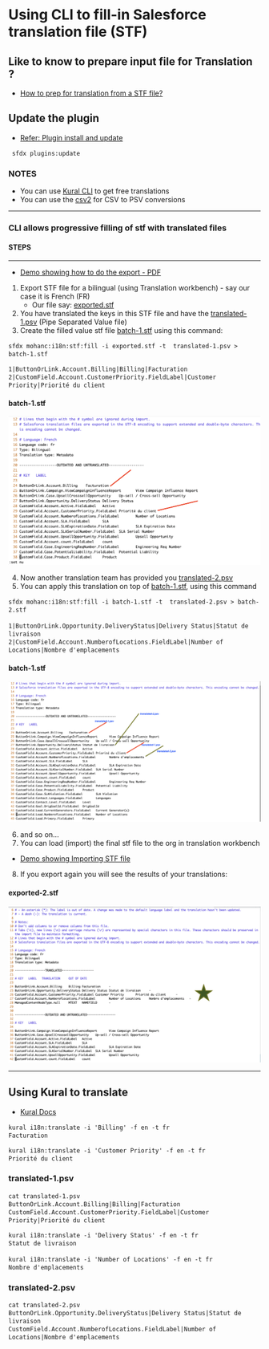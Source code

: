 # Using CLI to fill-in Salesforce translation file (STF)

## Like to know to prepare input file for Translation ?
- [How to prep for translation from a STF file?](./prep.md)

## Update the plugin
- [Refer: Plugin install and update](https://mohan-chinnappan-n.github.io/dx/plugins.html#/1)
```
 sfdx plugins:update
```
### NOTES
- You can use [Kural CLI](https://github.com/mohan-chinnappan-n/kural-docs) to get free translations
- You can use the [csv2](csv2.md) for CSV to PSV conversions
-------

### CLI allows progressive filling of stf with translated files
#### STEPS
----


- [Demo showing how to do the export - PDF](img/exportSTF.pdf)

1. Export STF file for a bilingual (using Translation workbench) - say our case it is French (FR) 
    - Our file say: [exported.stf](img/exported.stf)
2. You have translated the keys in this STF file and have the [translated-1.psv](img/translated-1.psv) (Pipe Separated Value file)
3. Create the filled value stf file [batch-1.stf](img/batch-1.stf) using this command:
```
sfdx mohanc:i18n:stf:fill -i exported.stf -t  translated-1.psv > batch-1.stf
```
```
1|ButtonOrLink.Account.Billing|Billing|Facturation
2|CustomField.Account.CustomerPriority.FieldLabel|Customer Priority|Priorité du client
```
####  batch-1.stf 

![batch-1](img/batch-1.png)

4. Now another translation team has provided you [translated-2.psv](img/translated-2.psv)
5. You can apply this translation on top of  [batch-1.stf](img/batch-1.stf), using this command

```
sfdx mohanc:i18n:stf:fill -i batch-1.stf -t  translated-2.psv > batch-2.stf

1|ButtonOrLink.Opportunity.DeliveryStatus|Delivery Status|Statut de livraison
2|CustomField.Account.NumberofLocations.FieldLabel|Number of Locations|Nombre d'emplacements
```

####  batch-1.stf 

![batch-2](img/batch-2.png)

6. and so on...
7. You can load (import) the final stf file to the org in translation workbench
- [Demo showing Importing STF file](img/import-1.pdf)

8. If you export again you will see the results of your translations:


####  exported-2.stf 

![Checking Import](img/exported-2.png)

-----------

## Using Kural to translate
- [Kural Docs](https://github.com/mohan-chinnappan-n/kural-docs)

```
kural i18n:translate -i 'Billing' -f en -t fr
Facturation
```

```
kural i18n:translate -i 'Customer Priority' -f en -t fr
Priorité du client

```


### translated-1.psv 
```
cat translated-1.psv 
ButtonOrLink.Account.Billing|Billing|Facturation
CustomField.Account.CustomerPriority.FieldLabel|Customer Priority|Priorité du client
```


```
kural i18n:translate -i 'Delivery Status' -f en -t fr
Statut de livraison

kural i18n:translate -i 'Number of Locations' -f en -t fr
Nombre d'emplacements
```

### translated-2.psv 

```
cat translated-2.psv 
ButtonOrLink.Opportunity.DeliveryStatus|Delivery Status|Statut de livraison
CustomField.Account.NumberofLocations.FieldLabel|Number of Locations|Nombre d'emplacements

```

